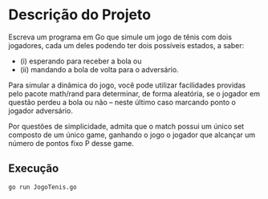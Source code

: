 # Descrição do Projeto
Escreva um programa em Go que simule um jogo de tênis com dois jogadores, cada um deles podendo ter dois possíveis estados, a saber:

* (i) esperando para receber a bola ou
* (ii) mandando a bola de volta para o adversário.

Para simular a dinâmica do jogo, você pode utilizar facilidades providas pelo pacote math/rand para determinar, de forma aleatória, se o jogador em questão perdeu a bola ou não – neste último caso marcando ponto o jogador adversário.

Por questões de simplicidade, admita que o match possui um único set composto de um único game, ganhando o jogo o jogador que alcançar um número de pontos fixo P desse game.

## Execução
``` go run JogoTenis.go ```
